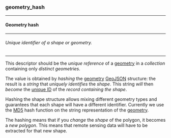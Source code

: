 ### geometry_hash



------
#### Geometry hash



------
###### Unique identifier of a shape or geometry.



------
This descriptor should be the *unique reference* of a [geometry](geometry.md) in a *collection* containing only *distinct geometries*.

The value is obtained by *hashing* the [geometry](geometry.md) [GeoJSON](https://geojson.org) structure: the result is a *string* that *uniquely identifies* the *shape*. This string *will* then *become* the [unique ID](_key.md) of the *record containing the shape*.

Hashing the shape structure allows mixing different geometry types and guarantees that each shape will have a different identifier. Currently we use the [MD5](https://en.wikipedia.org/wiki/MD5) hash function on the string representation of the [geometry](geometry.md).

The hashing means that if you *change* the *shape* of the polygon, it becomes a *new polygon*. This means that remote sensing data will have to be extracted for that new shape.